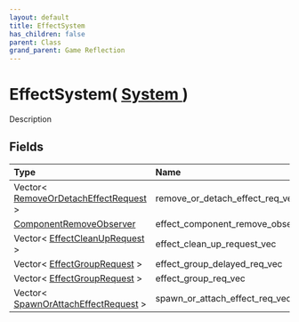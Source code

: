 ```yaml
---
layout: default
title: EffectSystem
has_children: false
parent: Class
grand_parent: Game Reflection
---
```

# EffectSystem( [ System ](/docs/game-reflection/classes/system) )
Description 

## Fields

| Type | Name |
|:-------------|:--------------|
| Vector< [RemoveOrDetachEffectRequest](/docs/game-reflection/classes/remove_or_detach_effect_request) > | remove_or_detach_effect_req_vec |
| [ComponentRemoveObserver](/docs/game-reflection/components/component_remove_observer) | effect_component_remove_observer |
| Vector< [EffectCleanUpRequest](/docs/game-reflection/classes/effect_clean_up_request) > | effect_clean_up_request_vec |
| Vector< [EffectGroupRequest](/docs/game-reflection/classes/effect_group_request) > | effect_group_delayed_req_vec |
| Vector< [EffectGroupRequest](/docs/game-reflection/classes/effect_group_request) > | effect_group_req_vec |
| Vector< [SpawnOrAttachEffectRequest](/docs/game-reflection/classes/spawn_or_attach_effect_request) > | spawn_or_attach_effect_req_vec |

